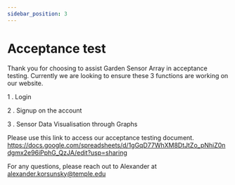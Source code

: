 ```yaml
---
sidebar_position: 3
---
```

# Acceptance test

Thank you for choosing to assist Garden Sensor Array in acceptance testing.
Currently we are looking to ensure these 3 functions are working on our website.

1 . Login

2 . Signup on the account

3 . Sensor Data Visualisation through Graphs

Please use this link to access our acceptance testing document. https://docs.google.com/spreadsheets/d/1gGqD77WhXM8DtJtZo_pNhiZ0ndgmx2e96iPphG_QzJA/edit?usp=sharing



For any questions, please reach out to Alexander at alexander.korsunsky@temple.edu
